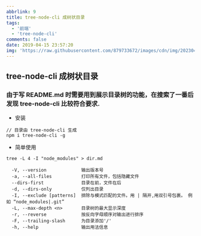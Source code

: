 ```yaml
---
abbrlink: 9
title: tree-node-cli 成树状目录
tags:
  - '前端'
  - 'tree-node-cli'
comments: false
date: 2019-04-15 23:57:20
img: 'https://raw.githubusercontent.com/879733672/images/cdn/img/202304282121957.png'
---
```

## tree-node-cli 成树状目录

### 由于写 README.md 时需要用到展示目录树的功能，在搜索了一番后发现 tree-node-cli 比较符合要求.

-   安装

```
// 目录由 tree-node-cli 生成
npm i tree-node-cli -g
```

-   简单使用

```
tree -L 4 -I "node_modules" > dir.md

  -V, --version             输出版本号
  -a, --all-files           打印所有文件，包括隐藏文件
  --dirs-first              目录在前，文件在后
  -d, --dirs-only           仅列出目录
  -I, --exclude [patterns]  排除与模式匹配的文件。用 | 隔开,用双引号包裹。 例如 “node_modules|.git”
  -L, --max-depth <n>       目录树的最大显示深度
  -r, --reverse             按反向字母顺序对输出进行排序
  -F, --trailing-slash      为目录添加'/'
  -h, --help                输出用法信息
```
